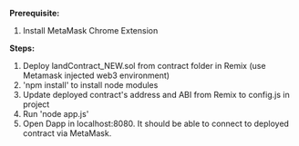 **Prerequisite:**   
1. Install MetaMask Chrome Extension

**Steps:**  
1. Deploy landContract_NEW.sol from contract folder in Remix (use Metamask injected web3 environment)  
2. 'npm install' to install node modules
3. Update deployed contract's address and ABI from Remix to config.js in project  
4. Run 'node app.js'  
5. Open Dapp in localhost:8080. It should be able to connect to deployed contract via MetaMask.  

